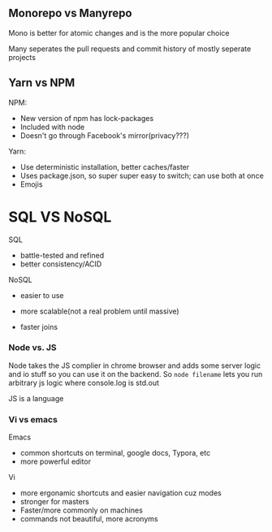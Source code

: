 ## Monorepo vs Manyrepo

Mono is better for atomic changes and is the more popular choice

Many seperates the pull requests and commit history of mostly seperate projects

## Yarn vs NPM

NPM:

- New version of npm has lock-packages
- Included with node
- Doesn't go through Facebook's mirror(privacy???)

Yarn:

- Use deterministic installation, better caches/faster
- Uses package.json, so super super easy to switch; can use both at once
- Emojis

# SQL VS NoSQL

SQL

- battle-tested and refined
- better consistency/ACID

NoSQL

- easier to use

- more scalable(not a real problem until massive)

- faster joins

  

### Node vs. JS

Node takes the JS complier in chrome browser and adds some server logic and io stuff so you can use it on the backend. So `node filename` lets you run arbitrary js logic where console.log is std.out

JS is a language

### Vi vs emacs

Emacs 

- common shortcuts on terminal, google docs, Typora, etc 
- more powerful editor 

Vi

- more ergonamic shortcuts and easier navigation cuz modes
- stronger for masters
- Faster/more commonly on machines
- commands not beautiful, more acronyms

